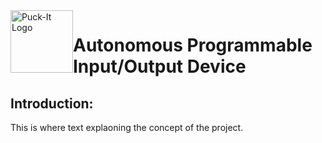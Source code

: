 <picture>
  <source media="(prefers-color-scheme: dark)" srcset="https://www.sfranzyshen.org/Puck-It/2D/Puck-It_Logo_dk.svg">
  <source media="(prefers-color-scheme: light)" srcset="https://www.sfranzyshen.org/Puck-It/2D/Puck-It_Logo_lt.svg">
  <img  alt="Puck-It Logo" title="Puck-It Logo" id="logo" style="float:left" width="100" src="https://www.sfranzyshen.org/Puck-It/2D/Puck-It_Logo_lt.svg">
</picture>

<!-- <img src="/2D/Puck-It_Logo_lt.svg" alt="Puck-It Logo" title="Puck-It Logo" id="logo" style="float:left" width="100" /> -->

# Autonomous Programmable Input/Output Device


## Introduction:
This is where text explaoning the concept of the project.

